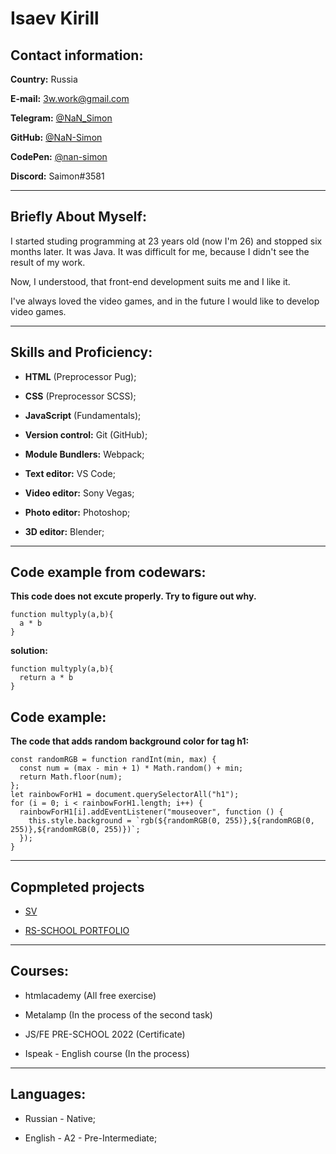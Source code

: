 # Isaev Kirill

## Contact information:

**Country:** Russia

**E-mail:** 3w.work@gmail.com

**Telegram:** [@NaN_Simon](https://t.me/nan_simon)

**GitHub:** [@NaN-Simon](https://github.com/nan-simon)

**CodePen:** [@nan-simon](https://codepen.io/nan-simon)

**Discord:** Saimon#3581

---
## Briefly About Myself:

I started studing programming at 23 years old (now I'm 26) and stopped six months later. It was Java. It was difficult for me, because I didn't see the result of my work. 

Now, I understood, that front-end development suits me and I like it.

I've always loved the video games, and in the future I would like to develop video games.

---
## Skills and Proficiency:

- **HTML** (Preprocessor Pug);

- **CSS** (Preprocessor SCSS);

- **JavaScript** (Fundamentals);

- **Version control:** Git (GitHub);

- **Module Bundlers:** Webpack;

- **Text editor:** VS Code;

- **Video editor:** Sony Vegas;

- **Photo editor:** Photoshop;

- **3D editor:** Blender;

---
## Code example from codewars:

**This code does not excute properly. Try to figure out why.**

```
function multyply(a,b){
  a * b
}
```

**solution:**

```
function multyply(a,b){
  return a * b
}
```

## Code example:

**The code that adds random background color for tag h1:**

```
const randomRGB = function randInt(min, max) {
  const num = (max - min + 1) * Math.random() + min;
  return Math.floor(num);
};
let rainbowForH1 = document.querySelectorAll("h1");
for (i = 0; i < rainbowForH1.length; i++) {
  rainbowForH1[i].addEventListener("mouseover", function () {
    this.style.background = `rgb(${randomRGB(0, 255)},${randomRGB(0, 255)},${randomRGB(0, 255)})`;
  });
}
```

---
## Copmpleted projects
- [SV](https://github.com/NaN-Simon/rsschool-cv)

- [RS-SCHOOL PORTFOLIO](https://github.com/NaN-Simon/JS-FE-RSS-PRE-SCHOOL-2022/tree/portfolio-part3)

---
## Courses:

- htmlacademy (All free exercise)

- Metalamp (In the process of the second task)

- JS/FE PRE-SCHOOL 2022 (Certificate)

- Ispeak - English course (In the process)

---
## Languages:

- Russian - Native;

- English - A2 - Pre-Intermediate;